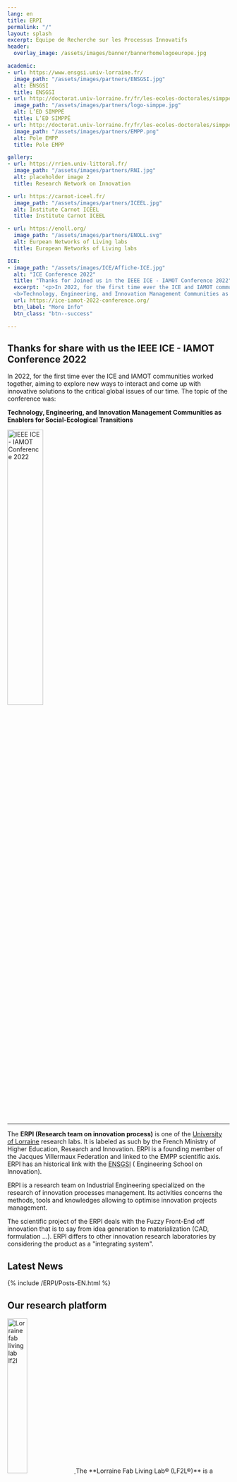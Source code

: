 ```yaml
---
lang: en
title: ERPI
permalink: "/"
layout: splash
excerpt: Equipe de Recherche sur les Processus Innovatifs
header:
  overlay_image: /assets/images/banner/bannerhomelogoeurope.jpg

academic:
- url: https://www.ensgsi.univ-lorraine.fr/
  image_path: "/assets/images/partners/ENSGSI.jpg"
  alt: ENSGSI
  title: ENSGSI
- url: http://doctorat.univ-lorraine.fr/fr/les-ecoles-doctorales/simppe/presentation
  image_path: "/assets/images/partners/logo-simppe.jpg"
  alt: L’ED SIMPPÉ
  title: L’ED SIMPPÉ
- url: http://doctorat.univ-lorraine.fr/fr/les-ecoles-doctorales/simppe/presentation
  image_path: "/assets/images/partners/EMPP.png"
  alt: Pole EMPP
  title: Pole EMPP

gallery:
- url: https://rrien.univ-littoral.fr/
  image_path: "/assets/images/partners/RNI.jpg"
  alt: placeholder image 2
  title: Research Network on Innovation

- url: https://carnot-iceel.fr/
  image_path: "/assets/images/partners/ICEEL.jpg"
  alt: Institute Carnot ICEEL
  title: Institute Carnot ICEEL

- url: https://enoll.org/
  image_path: "/assets/images/partners/ENOLL.svg"
  alt: Eurpean Networks of Living labs
  title: European Networks of Living labs

ICE:
- image_path: "/assets/images/ICE/Affiche-ICE.jpg"
  alt: "ICE Conference 2022"
  title: "Thanks for Joined us in the IEEE ICE - IAMOT Conference 2022"
  excerpt: '<p>In 2022, for the first time ever the ICE and IAMOT communities worked together, aiming to explore new ways to interact and come up with innovative solutions to the critical global issues of our time. The topic of the conference is:</p>
  <b>Technology, Engineering, and Innovation Management Communities as Enablers for Social-Ecological Transitions</b>'
  url: https://ice-iamot-2022-conference.org/
  btn_label: "More Info"  
  btn_class: "btn--success"

---
```



## Thanks for share with us the IEEE ICE - IAMOT Conference 2022

In 2022, for the first time ever the ICE and IAMOT communities worked together, aiming to explore new ways to interact and come up with innovative solutions to the critical global issues of our time.
The topic of the conference was:

**Technology, Engineering, and Innovation Management Communities as Enablers for Social-Ecological Transitions**<br>

<p style="text-align: center;">

<a data-flickr-embed="true" data-footer="false" href="https://www.flickr.com/photos/195910988@N02/albums/72177720301970952" title="IEEE ICE - IAMOT Conference 2022"><img src="https://live.staticflickr.com/65535/52169487458_a90614d75f_z.jpg" width="40%" height="auto" alt="IEEE ICE - IAMOT Conference 2022"></a><script async src="//embedr.flickr.com/assets/client-code.js" charset="utf-8"></script>


</p>


***

The **ERPI (Research team on innovation process)** is one of the [University of Lorraine](http://univ-lorraine.fr) research labs.
It is labeled as such by the French Ministry of Higher Education, Research and Innovation.
ERPI is a founding member of the Jacques Villermaux Federation and linked to the EMPP scientific axis.
ERPI has an historical link with the [ENSGSI](http://ensgsi.univ-lorraine.fr) ( Engineering School on Innovation).

ERPI is a research team on Industrial Engineering specialized on the research of innovation processes management. Its activities concerns the methods, tools and knowledges allowing to optimise innovation projects management.

The scientific project of the ERPI deals with the Fuzzy Front-End off innovation that is to say from idea generation to materialization (CAD, formulation ...). ERPI differs to other innovation research laboratories by considering the product as a "integrating system".


## Latest News

{% include /ERPI/Posts-EN.html %}  


## Our research platform


<a href="http://lf2l.fr/">
<img src="/assets/images/partners/LF2L-Vertical.jpg"  alt= "Lorraine fab living lab lf2l" width="30%" class="align-right">
</a>
The **Lorraine Fab Living Lab® (LF2L®)** is a research platform of the ERPI Laboratory dedicated to the prospective assessment of innovative usages. It supports the creation and achievement of results through an established process based on the usage paradigm bringing together in the same space complementary advanced tools. The originality of the LF2L® is to be able to welcome, support and associate different communities (citizen users, entrepreneurs, researchers, etc.) using a conceptual framework of LF2L taking into consideration the 2D (concept), 3D (object), 4D (evolution scenarios) approaches involving the different type of stakeholders in order to have a foresight usage evaluation of a new concept, technology or project. This approach is useful to accelerate the deployment of industrial or urban demonstrators.


## Research subjects

 Some topics of research are

- Innovation management
- Use assessment
- Innovation assessment


## Academic partners

{% include feature_row id="academic" %}

## Networks

{% include gallery %}
